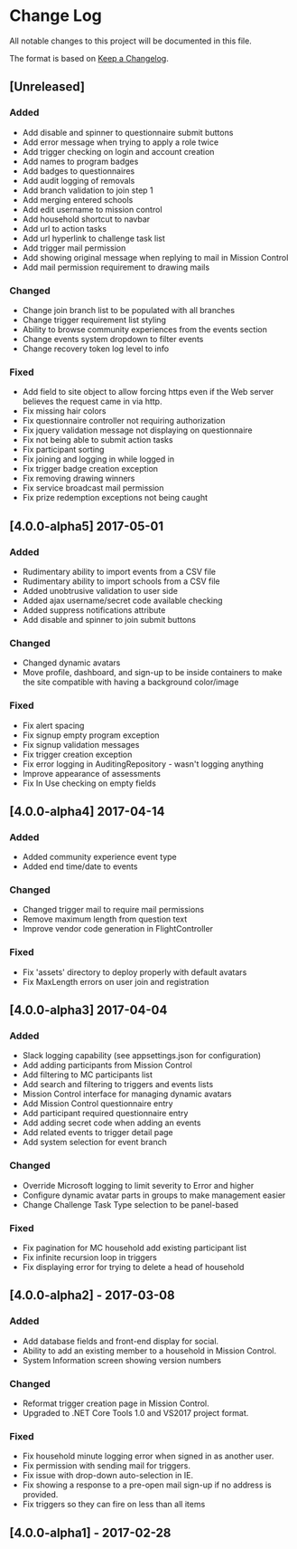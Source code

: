 # Change Log
All notable changes to this project will be documented in this file.

The format is based on [Keep a Changelog](http://keepachangelog.com/).

## [Unreleased]
### Added
- Add disable and spinner to questionnaire submit buttons
- Add error message when trying to apply a role twice
- Add trigger checking on login and account creation
- Add names to program badges
- Add badges to questionnaires
- Add audit logging of removals
- Add branch validation to join step 1
- Add merging entered schools
- Add edit username to mission control
- Add household shortcut to navbar
- Add url to action tasks
- Add url hyperlink to challenge task list
- Add trigger mail permission
- Add showing original message when replying to mail in Mission Control
- Add mail permission requirement to drawing mails

### Changed
- Change join branch list to be populated with all branches
- Change trigger requirement list styling
- Ability to browse community experiences from the events section
- Change events system dropdown to filter events
- Change recovery token log level to info

### Fixed
- Add field to site object to allow forcing https even if the Web server believes the request came in via http.
- Fix missing hair colors
- Fix questionnaire controller not requiring authorization
- Fix jquery validation message not displaying on questionnaire
- Fix not being able to submit action tasks
- Fix participant sorting
- Fix joining and logging in while logged in
- Fix trigger badge creation exception
- Fix removing drawing winners
- Fix service broadcast mail permission
- Fix prize redemption exceptions not being caught

## [4.0.0-alpha5] 2017-05-01
### Added
- Rudimentary ability to import events from a CSV file
- Rudimentary ability to import schools from a CSV file
- Added unobtrusive validation to user side
- Added ajax username/secret code available checking
- Added suppress notifications attribute
- Add disable and spinner to join submit buttons

### Changed
- Changed dynamic avatars
- Move profile, dashboard, and sign-up to be inside containers to make the site compatible with having a background color/image

### Fixed
- Fix alert spacing
- Fix signup empty program exception
- Fix signup validation messages
- Fix trigger creation exception
- Fix error logging in AuditingRepository - wasn't logging anything
- Improve appearance of assessments
- Fix In Use checking on empty fields

## [4.0.0-alpha4] 2017-04-14
### Added
- Added community experience event type
- Added end time/date to events

### Changed
- Changed trigger mail to require mail permissions
- Remove maximum length from question text
- Improve vendor code generation in FlightController

### Fixed
- Fix 'assets' directory to deploy properly with default avatars
- Fix MaxLength errors on user join and registration

## [4.0.0-alpha3] 2017-04-04
### Added
- Slack logging capability (see appsettings.json for configuration)
- Add adding participants from Mission Control
- Add filtering to MC participants list
- Add search and filtering to triggers and events lists
- Mission Control interface for managing dynamic avatars
- Add Mission Control questionnaire entry
- Add participant required questionnaire entry
- Add adding secret code when adding an events
- Add related events to trigger detail page
- Add system selection for event branch

### Changed
- Override Microsoft logging to limit severity to Error and higher
- Configure dynamic avatar parts in groups to make management easier
- Change Challenge Task Type selection to be panel-based

### Fixed
- Fix pagination for MC household add existing participant list
- Fix infinite recursion loop in triggers
- Fix displaying error for trying to delete a head of household

## [4.0.0-alpha2] - 2017-03-08
### Added
- Add database fields and front-end display for social.
- Ability to add an existing member to a household in Mission Control.
- System Information screen showing version numbers

### Changed
- Reformat trigger creation page in Mission Control.
- Upgraded to .NET Core Tools 1.0 and VS2017 project format.

### Fixed
- Fix household minute logging error when signed in as another user.
- Fix permission with sending mail for triggers.
- Fix issue with drop-down auto-selection in IE.
- Fix showing a response to a pre-open mail sign-up if no address is provided.
- Fix triggers so they can fire on less than all items

## [4.0.0-alpha1] - 2017-02-28
